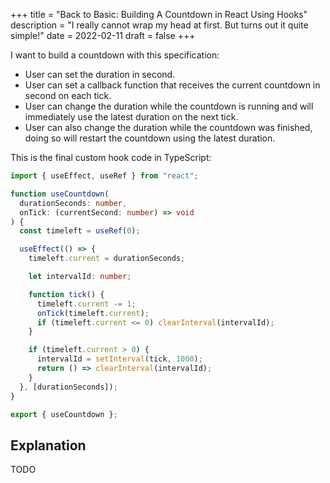 +++
title = "Back to Basic: Building A Countdown in React Using Hooks"
description = "I really cannot wrap my head at first. But turns out it quite simple!"
date = 2022-02-11
draft = false
+++

I want to build a countdown with this specification:

- User can set the duration in second.
- User can set a callback function that receives the current countdown in second on each tick.
- User can change the duration while the countdown is running and will immediately use the latest duration on the next tick.
- User can also change the duration while the countdown was finished, doing so will restart the countdown using the latest duration.

This is the final custom hook code in TypeScript:

```ts
import { useEffect, useRef } from "react";

function useCountdown(
  durationSeconds: number,
  onTick: (currentSecond: number) => void
) {
  const timeleft = useRef(0);

  useEffect(() => {
    timeleft.current = durationSeconds;

    let intervalId: number;

    function tick() {
      timeleft.current -= 1;
      onTick(timeleft.current);
      if (timeleft.current <= 0) clearInterval(intervalId);
    }

    if (timeleft.current > 0) {
      intervalId = setInterval(tick, 1000);
      return () => clearInterval(intervalId);
    }
  }, [durationSeconds]);
}

export { useCountdown };
```

## Explanation

TODO
